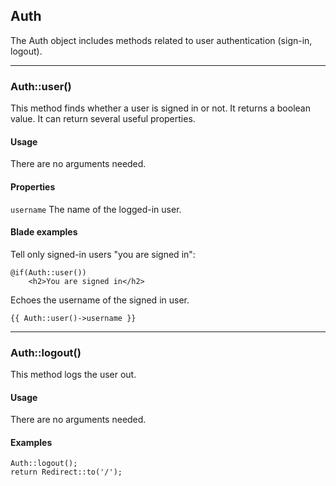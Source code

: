 ## Auth

The Auth object includes methods related to user authentication (sign-in, logout). 

___

### Auth::user()

This method finds whether a user is signed in or not. It returns a boolean value. It can return several useful properties.

#### Usage

There are no arguments needed.

#### Properties

`username` The name of the logged-in user.

#### Blade examples

Tell only signed-in users "you are signed in":

    @if(Auth::user())
    	<h2>You are signed in</h2>

Echoes the username of the signed in user.

    {{ Auth::user()->username }}

___

### Auth::logout()

This method logs the user out.

#### Usage

There are no arguments needed.

#### Examples

    Auth::logout();
    return Redirect::to('/');

